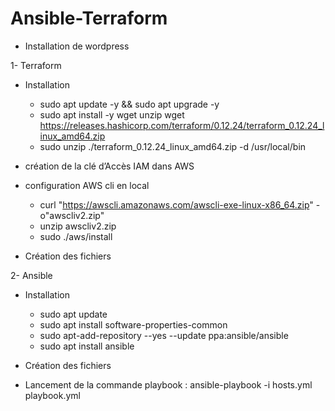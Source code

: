 # Ansible-Terraform

- Installation de wordpress

1- Terraform
  * Installation
    - sudo apt update -y && sudo apt upgrade -y
    - sudo apt install -y wget unzip
wget https://releases.hashicorp.com/terraform/0.12.24/terraform_0.12.24_linux_amd64.zip
    - sudo unzip ./terraform_0.12.24_linux_amd64.zip -d /usr/local/bin

  * création de la clé d’Accès IAM dans AWS
  * configuration AWS cli en local
    - curl "https://awscli.amazonaws.com/awscli-exe-linux-x86_64.zip" -o"awscliv2.zip"
    - unzip awscliv2.zip
    - sudo ./aws/install

  * Création des fichiers 

2- Ansible
  * Installation
    - sudo apt update
    - sudo apt install software-properties-common
    - sudo apt-add-repository --yes --update ppa:ansible/ansible
    - sudo apt install ansible

  * Création des fichiers 
  * Lancement de la commande playbook : ansible-playbook -i hosts.yml playbook.yml

